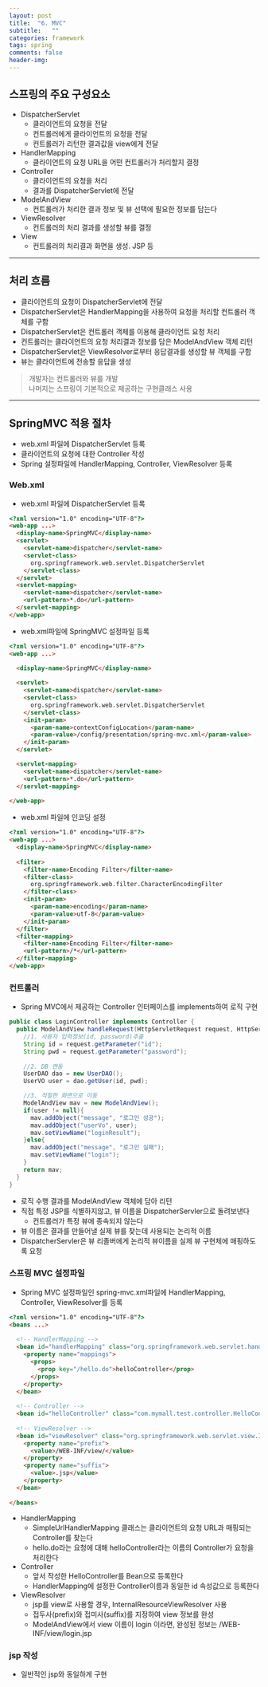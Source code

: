 ```yaml
---
layout: post
title:  "6. MVC"
subtitle:   ""
categories: framework
tags: spring
comments: false
header-img: 
---
```


## 스프링의 주요 구성요소
- DispatcherServlet
  - 클라이언트의 요청을 전달
  - 컨트롤러에게 클라이언트의 요청을 전달
  - 컨트롤러가 리턴한 결과값을 view에게 전달
- HandlerMapping
  - 클라이언트의 요청 URL을 어떤 컨트롤러가 처리할지 결정
- Controller
  - 클라이언트의 요청을 처리
  - 결과를 DispatcherServlet에 전달
- ModelAndView
  - 컨트롤러가 처리한 결과 정보 및 뷰 선택에 필요한 정보를 담는다
- ViewResolver
  - 컨트롤러의 처리 결과를 생성할 뷰를 결정
- View
  - 컨트롤러의 처리결과 화면을 생성. JSP 등   

***
## 처리 흐름
- 클라이언트의 요청이 DispatcherServlet에 전달
- DispatcherServlet은 HandlerMapping을 사용하여 요청을 처리할 컨트롤러 객체를 구함
- DispatcherServlet은 컨트롤러 객체를 이용해 클라이언트 요청 처리
- 컨트롤러는 클라이언트의 요청 처리결과 정보를 담은 ModelAndView 객체 리턴
- DispatcherServlet은 ViewResolver로부터 응답결과를 생성할 뷰 객체를 구함
- 뷰는 클라이언트에 전송할 응답을 생성   
> 개발자는 컨트롤러와 뷰를 개발   
> 나머지는 스프링이 기본적으로 제공하는 구현클래스 사용   

***
## SpringMVC 적용 절차
- web.xml 파일에 DispatcherServlet 등록
- 클라이언트의 요청에 대한 Controller 작성
- Spring 설정파일에 HandlerMapping, Controller, ViewResolver 등록   

### Web.xml
- web.xml 파일에 DispatcherServlet 등록   


```html
<?xml version="1.0" encoding="UTF-8"?>
<web-app ...>
  <display-name>SpringMVC</display-name>
  <servlet>
    <servlet-name>dispatcher</servlet-name>
    <servlet-class>
      org.springframework.web.servlet.DispatcherServlet
    </servlet-class>
  </servlet>
  <servlet-mapping>
    <servlet-name>dispatcher</servlet-name>
    <url-pattern>*.do</url-pattern>
  </servlet-mapping>
</web-app>

```

- web.xml파일에 SpringMVC 설정파일 등록   


```html
<?xml version="1.0" encoding="UTF-8"?>
<web-app ...>
  
  <display-name>SpringMVC</display-name>

  <servlet>
    <servlet-name>dispatcher</servlet-name>
    <servlet-class>
      org.springframework.web.servlet.DispatcherServlet
    </servlet-class>
    <init-param>
      <param-name>contextConfigLocation</param-name>
      <param-value>/config/presentation/spring-mvc.xml</param-value>
    </init-param>
  </servlet>

  <servlet-mapping>
    <servlet-name>dispatcher</servlet-name>
    <url-pattern>*.do</url-pattern>
  </servlet-mapping>
  
</web-app>
```
- web.xml 파일에 인코딩 설정   


```html
<?xml version="1.0" encoding="UTF-8"?>
<web-app ...>
  <display-name>SpringMVC</display-name>
  
  <filter>
    <filter-name>Encoding Filter</filter-name>
    <filter-class>
      org.springframework.web.filter.CharacterEncodingFilter
    </filter-class>
    <init-param>
      <param-name>encoding</param-name>
      <param-value>utf-8</param-value>
    </init-param>
  </filter>
  <filter-mapping>
    <filter-name>Encoding Filter</filter-name>
    <url-pattern>/*</url-pattern>
  </filter-mapping> 
</web-app>
```

### 컨트롤러
- Spring MVC에서 제공하는 Controller 인터페이스를 implements하여 로직 구현   

```java
public class LoginController implements Controller {
  public ModelAndView handleRequest(HttpServletRequest request, HttpServletResponse response) throws Exception {
    //1. 사용자 입력정보(id, password)추출
    String id = request.getParameter("id");
    String pwd = request.getParameter("password");
    
    //2. DB 연동
    UserDAO dao = new UserDAO();
    UserVO user = dao.getUser(id, pwd);

    //3. 적절한 화면으로 이동
    ModelAndView mav = new ModelAndView();
    if(user != null){
      mav.addObject("message", "로그인 성공");
      mav.addObject("userVo", user);
      mav.setViewName("loginResult");
    }else{
      mav.addObject("message", "로그인 실패");
      mav.setViewName("login");
    }
    return mav;
  }
}
```

- 로직 수행 결과를 ModelAndView 객체에 담아 리턴
- 직접 특정 JSP를 식별하지않고, 뷰 이름을 DispatcherServler으로 돌려보낸다
  - 컨트롤러가 특정 뷰에 종속되지 않는다
- 뷰 이름은 결과를 만들어낼 실제 뷰를 찾는데 사용되는 논리적 이름
- DispatcherServler은 뷰 리졸버에게 논리적 뷰이름을 실제 뷰 구현체에 매핑하도록 요청   

### 스프링 MVC 설정파일   
- Spring MVC 설정파일인 spring-mvc.xml파일에 HandlerMapping, Controller, ViewResolver를 등록   

```html
<?xml version="1.0" encoding="UTF-8"?>
<beans ...>
  
  <!-- HandlerMapping -->
  <bean id="handlerMapping" class="org.springframework.web.servlet.handler.SimpleUrlHandlerMapping">
    <property name="mappings">
      <props>
        <prop key="/hello.do">helloController</prop>
      </props>
    </property>
  </bean>
  
  <!-- Controller -->
  <bean id="helloController" class="com.mymall.test.controller.HelloController"></bean>
  
  <!-- ViewResolver -->
  <bean id="viewResolver" class="org.springframework.web.servlet.view.InternalResourceViewResolver">
    <property name="prefix">
      <value>/WEB-INF/view/</value>
    </property>
    <property name="suffix">
      <value>.jsp</value>
    </property>
  </bean>
  
</beans>

```

- HandlerMapping
  - SimpleUrlHandlerMapping 클래스는 클라이언트의 요청 URL과 매핑되는 Controller를 찾는다
  - hello.do라는 요청에 대해 helloController라는 이름의 Controller가 요청을 처리한다
- Controller
  - 앞서 작성한 HelloController를 Bean으로 등록한다
  - HandlerMapping에 설정한 Controller이름과 동일한 id 속성값으로 등록한다
- ViewResolver
  - jsp를 view로 사용할 경우, InternalResourceViewResolver 사용
  - 접두사(prefix)와 접미사(suffix)를 지정하여 view 정보를 완성
  - ModelAndView에서 view 이름이 login 이라면, 완성된 정보는 /WEB-INF/view/login.jsp   

### jsp 작성
- 일반적인 jsp와 동일하게 구현
